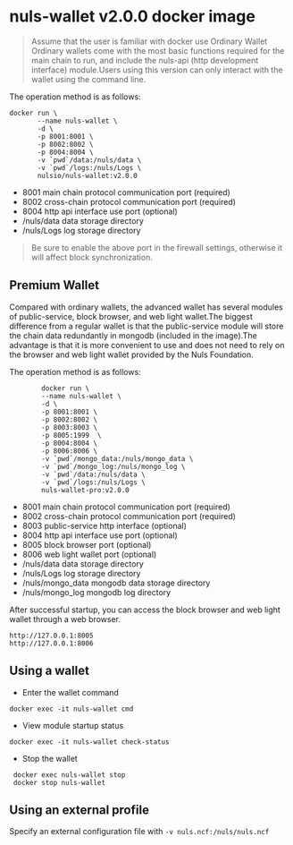 # nuls-wallet v2.0.0 docker image
> Assume that the user is familiar with docker use
Ordinary Wallet
Ordinary wallets come with the most basic functions required for the main chain to run, and include the nuls-api (http development interface) module.Users using this version can only interact with the wallet using the command line.

The operation method is as follows:

```
docker run \
       --name nuls-wallet \
       -d \
       -p 8001:8001 \
       -p 8002:8002 \
       -p 8004:8004 \
       -v `pwd`/data:/nuls/data \
       -v `pwd`/logs:/nuls/Logs \
       nulsio/nuls-wallet:v2.0.0
```
- 8001 main chain protocol communication port (required)
- 8002 cross-chain protocol communication port (required)
- 8004 http api interface use port (optional)
- /nuls/data data storage directory 
- /nuls/Logs log storage directory

> Be sure to enable the above port in the firewall settings, otherwise it will affect block synchronization.

## Premium Wallet
Compared with ordinary wallets, the advanced wallet has several modules of public-service, block browser, and web light wallet.The biggest difference from a regular wallet is that the public-service module will store the chain data redundantly in mongodb (included in the image).The advantage is that it is more convenient to use and does not need to rely on the browser and web light wallet provided by the Nuls Foundation.

The operation method is as follows:

```
        docker run \
        --name nuls-wallet \
        -d \
        -p 8001:8001 \      
        -p 8002:8002 \
        -p 8003:8003 \      
        -p 8005:1999  \
        -p 8004:8004 \
        -p 8006:8006 \
        -v `pwd`/mongo_data:/nuls/mongo_data \
        -v `pwd`/mongo_log:/nuls/mongo_log \
        -v `pwd`/data:/nuls/data \
        -v `pwd`/logs:/nuls/Logs \
        nuls-wallet-pro:v2.0.0
```
- 8001 main chain protocol communication port (required)
- 8002 cross-chain protocol communication port (required)
- 8003 public-service http interface (optional)
- 8004 http api interface use port (optional)
- 8005 block browser port (optional)
- 8006 web light wallet port (optional)
- /nuls/data data storage directory 
- /nuls/Logs log storage directory
- /nuls/mongo_data mongodb data storage directory
- /nuls/mongo_log mongodb log directory

After successful startup, you can access the block browser and web light wallet through a web browser.

```
http://127.0.0.1:8005
http://127.0.0.1:8006
```

## Using a wallet
- Enter the wallet command

```
docker exec -it nuls-wallet cmd
```
- View module startup status

```
docker exec -it nuls-wallet check-status
```
- Stop the wallet

```
 docker exec nuls-wallet stop
 docker stop nuls-wallet
```
## Using an external profile
Specify an external configuration file with `-v nuls.ncf:/nuls/nuls.ncf`
